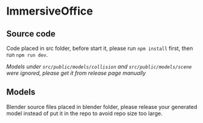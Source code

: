 # ImmersiveOffice

## Source code

Code placed in src folder, before start it, please run `npm install` first, then run `npm run dev`.

*Models under `src/public/models/collision` and `src/public/models/scene` were ignored, please get it from release page manually*

## Models

Blender source files placed in blender folder, please release your generated model instead of put it in the repo to avoid repo size too large.
